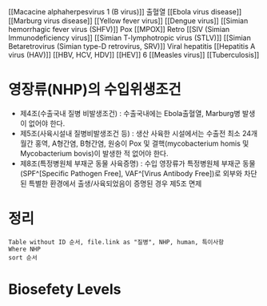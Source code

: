 
[[Macacine alphaherpesvirus 1 (B virus)]]
출혈열
[[Ebola virus disease]]
[[Marburg virus disease]]
[[Yellow fever virus]]
[[Dengue virus]]
[[Simian hemorrhagic fever virus (SHFV)]]
Pox
[[MPOX]]
Retro
[[SIV (Simian Immunodeficiency virus]]
[[Simian T-lymphotropic virus (STLV)]]
[[Simian Betaretrovirus (Simian type-D retrovirus, SRV)]]
Viral hepatitis
[[Hepatitis A virus (HAV)]]
[[HBV, HCV, HDV]]
[[HEV]]
6
[[Measles virus]]
[[Tuberculosis]]

# 영장류(NHP)의 수입위생조건
- 제4조(수출국내 질병 비발생조건) : 수출국내에는 Ebola출혈열, Marburg병 발생이 없어야 한다.
- 제5조(사육시설내 질병비발생조건 등) : 생산 사육한 시설에서는 수출전 최소 24개월간 홍역, A형간염, B형간염, 원숭이 Pox 및 결핵(mycobacterium homis 및 Mycobacterium bovis)이 발생한 적 없어야 한다.
- 제8조(특정병원체 부재군 동물 사육증명) : 수입 영장류가 특정병원체 부재군 동물(SPF^[Specific Pathogen Free], VAF^[Virus Antibody Free])로 외부와 차단된 특별한 환경에서 출생/사육되었음이 증명된 경우 제5조 면제

# 정리
```dataview
Table without ID 순서, file.link as "질병", NHP, human, 특이사항
Where NHP
sort 순서
```


# Biosefety Levels